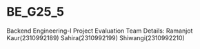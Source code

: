 # BE_G25_5
 Backend Engineering-I Project Evaluation 
Team Details:
Ramanjot Kaur(2310992189)
Sahira(2310992199)
Shiwangi(2310992210)